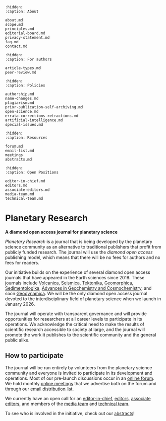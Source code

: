 ```{toctree}
:hidden:
:caption: About

about.md
scope.md
principles.md
editorial-board.md
privacy-statement.md
faq.md
contact.md
```

```{toctree}
:hidden:
:caption: For authors

article-types.md
peer-review.md
```

```{toctree}
:hidden:
:caption: Policies

authorship.md
name-changes.md
plagiarism.md
prior-publication-self-archiving.md
open-science.md
errata-corrections-retractions.md
artificial-intelligence.md
special-issues.md
```

```{toctree}
:hidden:
:caption: Resources

forum.md
email-list.md
meetings
abstracts.md
```

```{toctree}
:hidden:
:caption: Open Positions

editor-in-chief.md
editors.md
associate-editors.md
media-team.md
technical-team.md
```

# Planetary Research

**A diamond open access journal for planetary science**

*Planetary Research* is a journal that is being developed by the planetary science community as an alternative to traditional publishers that profit from publicly funded research. The journal will use the *diamond open access* publishing model, which means that there will be no fees for authors and no fees for readers.

Our initiative builds on the experience of several diamond open access journals that have appeared in the Earth sciences since 2018. These journals include [Volcanica](http://www.jvolcanica.org/ojs/index.php/volcanica), [Seismica](https://seismica.library.mcgill.ca/), [Tektonika](https://tektonika.online/index.php/home), [Geomorphica](https://journals.psu.edu/geomorphica/), [Sedimentologika](https://oap.unige.ch/journals/sdk/index), [Advances in Geochemistry and Cosmochemistry](https://journals.uu.se/AGC/index), and soon [Geodynamica](https://www.geodynamica.org/). We will be the only diamond open access journal devoted to the interdisciplinary field of planetary science when we launch in January 2026.

The journal will operate with transparent governance and will provide opportunities for researchers at all career levels to participate in its operations. We acknowledge the critical need to make the results of scientific research accessible to society at large, and the journal will promote the work it publishes to the scientific community and the general public alike.

## How to participate

The journal will be run entirely by volunteers from the planetary science community and everyone is invited to participate in its development and operations. Most of our pre-launch discussions occur in an [online forum](#forum). We hold monthly [online meetings](#meetings) that we advertise both on the forum and through our [email distribution list](#email-list).

We currently have an open call for an [editor-in-chief](#editor-in-chief), [editors](#editors), [associate editors](#associate-editors), and members of the [media team](#media-team) and [technical team](#technical-team).

To see who is involved in the initiative, check out our [abstracts](#abstracts)!
